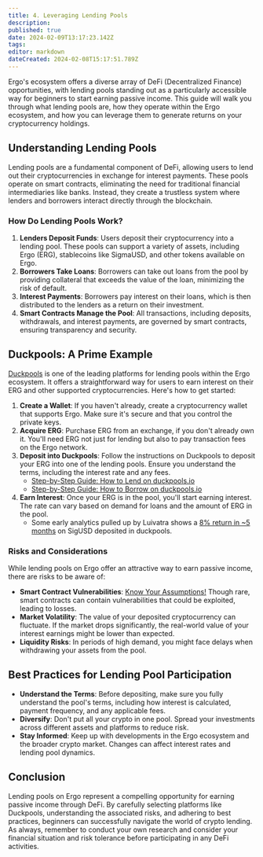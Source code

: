 ```yaml
---
title: 4. Leveraging Lending Pools
description: 
published: true
date: 2024-02-09T13:17:23.142Z
tags: 
editor: markdown
dateCreated: 2024-02-08T15:17:51.789Z
---
```


Ergo's ecosystem offers a diverse array of DeFi (Decentralized Finance) opportunities, with lending pools standing out as a particularly accessible way for beginners to start earning passive income. This guide will walk you through what lending pools are, how they operate within the Ergo ecosystem, and how you can leverage them to generate returns on your cryptocurrency holdings.

## Understanding Lending Pools

Lending pools are a fundamental component of DeFi, allowing users to lend out their cryptocurrencies in exchange for interest payments. These pools operate on smart contracts, eliminating the need for traditional financial intermediaries like banks. Instead, they create a trustless system where lenders and borrowers interact directly through the blockchain.

### How Do Lending Pools Work?

1. **Lenders Deposit Funds**: Users deposit their cryptocurrency into a lending pool. These pools can support a variety of assets, including Ergo (ERG), stablecoins like SigmaUSD, and other tokens available on Ergo.
2. **Borrowers Take Loans**: Borrowers can take out loans from the pool by providing collateral that exceeds the value of the loan, minimizing the risk of default.
3. **Interest Payments**: Borrowers pay interest on their loans, which is then distributed to the lenders as a return on their investment.
4. **Smart Contracts Manage the Pool**: All transactions, including deposits, withdrawals, and interest payments, are governed by smart contracts, ensuring transparency and security.


## Duckpools: A Prime Example

[Duckpools](https://www.youtube.com/@duckpools_io) is one of the leading platforms for lending pools within the Ergo ecosystem. It offers a straightforward way for users to earn interest on their ERG and other supported cryptocurrencies. Here's how to get started:

1. **Create a Wallet**: If you haven't already, create a cryptocurrency wallet that supports Ergo. Make sure it's secure and that you control the private keys.
2. **Acquire ERG**: Purchase ERG from an exchange, if you don't already own it. You'll need ERG not just for lending but also to pay transaction fees on the Ergo network.
3. **Deposit into Duckpools**: Follow the instructions on Duckpools to deposit your ERG into one of the lending pools. Ensure you understand the terms, including the interest rate and any fees.
	- [Step-by-Step Guide: How to Lend on duckpools.io](https://www.youtube.com/watch?v=xnzZEpcdCuA)
	- [Step-by-Step Guide: How to Borrow on duckpools.io](https://www.youtube.com/watch?v=dN4VqQJAyuk)
4. **Earn Interest**: Once your ERG is in the pool, you'll start earning interest. The rate can vary based on demand for loans and the amount of ERG in the pool.
	- Some early analytics pulled up by Luivatra shows a [8% return in ~5 months](https://twitter.com/Luivatra/status/1750497386856665115) on SigUSD deposited in duckpools. 


### Risks and Considerations

While lending pools on Ergo offer an attractive way to earn passive income, there are risks to be aware of:

- **Smart Contract Vulnerabilities**: [Know Your Assumptions!](/en/Guides/yield/kya) Though rare, smart contracts can contain vulnerabilities that could be exploited, leading to losses. 
- **Market Volatility**: The value of your deposited cryptocurrency can fluctuate. If the market drops significantly, the real-world value of your interest earnings might be lower than expected.
- **Liquidity Risks**: In periods of high demand, you might face delays when withdrawing your assets from the pool.

## Best Practices for Lending Pool Participation
- **Understand the Terms**: Before depositing, make sure you fully understand the pool's terms, including how interest is calculated, payment frequency, and any applicable fees.
- **Diversify**: Don't put all your crypto in one pool. Spread your investments across different assets and platforms to reduce risk.
- **Stay Informed**: Keep up with developments in the Ergo ecosystem and the broader crypto market. Changes can affect interest rates and lending pool dynamics.

## Conclusion

Lending pools on Ergo represent a compelling opportunity for earning passive income through DeFi. By carefully selecting platforms like Duckpools, understanding the associated risks, and adhering to best practices, beginners can successfully navigate the world of crypto lending. As always, remember to conduct your own research and consider your financial situation and risk tolerance before participating in any DeFi activities.